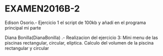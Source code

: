 # EXAMEN2016B-2
Edison Osorio.- Ejercicio 1 el script de 100kb y añadí en el programa principal mi parte

Diana Bonilla(DianaBonilla) .- Realizacion del ejercicio 3:
Mini menu de las piscinas rectangular, circular, eliptica.
Calculo del volumen de la piscina rectangular y circular 

